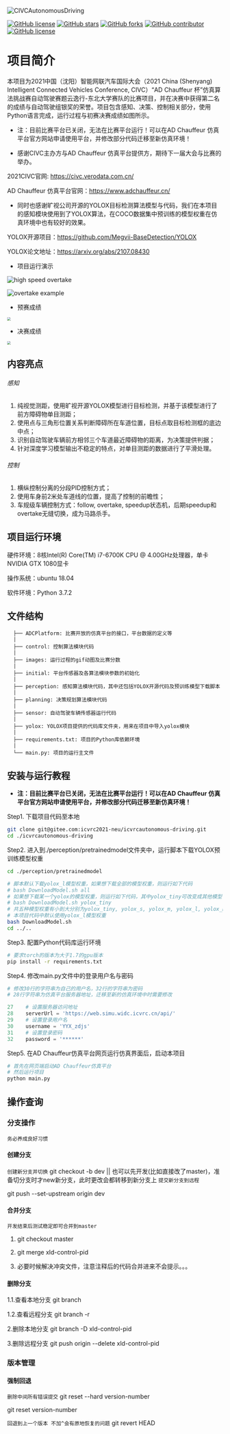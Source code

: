 ![CIVCAutonomousDriving](images/CIVCAutonomousDriving.png)

[![GitHub license](https://img.shields.io/badge/bilibili-finalvideo-pink)](https://www.bilibili.com/video/BV1oq4y1d773?p=1&share_medium=android&share_plat=android&share_session_id=787c9d54-e2d0-4594-ba16-107703c68254&share_source=COPY&share_tag=s_i&timestamp=1634263873&unique_k=YKdnwO)
[![GitHub stars](https://img.shields.io/github/stars/NEUAutonomousDriving408/CIVCAutonomousDriving)](https://github.com/NEUAutonomousDriving408/CIVCAutonomousDriving/stargazers)
[![GitHub forks](https://img.shields.io/github/forks/NEUAutonomousDriving408/CIVCAutonomousDriving)](https://github.com/NEUAutonomousDriving408/CIVCAutonomousDriving/network)
[![GitHub contributor](https://img.shields.io/github/contributors/NEUAutonomousDriving408/CIVCAutonomousDriving)](https://github.com/NEUAutonomousDriving408/CIVCAutonomousDriving/graphs/contributors)
[![GitHub license](https://img.shields.io/github/license/NEUAutonomousDriving408/CIVCAutonomousDriving)](https://github.com/NEUAutonomousDriving408/CIVCAutonomousDriving/blob/master/LICENSE)

# 项目简介

本项目为2021中国（沈阳）智能网联汽车国际大会（2021 China (Shenyang) Intelligent Connected Vehicles Conference, CIVC）“AD Chauffeur 杯”仿真算法挑战赛自动驾驶赛题云逸行-东北大学赛队的比赛项目，并在决赛中获得第二名的成绩与自动驾驶组银奖的荣誉。项目包含感知、决策、控制相关部分，使用Python语言完成，运行过程与初赛决赛成绩如图所示。

- 注：目前比赛平台已关闭，无法在比赛平台运行！可以在AD Chauffeur 仿真平台官方网站申请使用平台，并修改部分代码迁移至新仿真环境！

- 感谢CIVC主办方与AD Chauffeur 仿真平台提供方，期待下一届大会与比赛的举办。

2021CIVC官网: https://civc.verodata.com.cn/

AD Chauffeur 仿真平台官网：https://www.adchauffeur.cn/

- 同时也感谢旷视公司开源的YOLOX目标检测算法模型与代码，我们在本项目的感知模块使用到了YOLOX算法，在COCO数据集中预训练的模型权重在仿真环境中也有较好的效果。

YOLOX开源项目：https://github.com/Megvii-BaseDetection/YOLOX

YOLOX论文地址：https://arxiv.org/abs/2107.08430

- 项目运行演示

![high speed overtake](images/70km.gif)

![overtake example](images/50km.gif)

- 预赛成绩

<img src="images/预赛成绩.png" style="zoom:50%;" />

- 决赛成绩

<img src="images/决赛成绩.png" style="zoom:50%;" />



## 内容亮点

###### 感知

1. 纯视觉测距，使用旷视开源YOLOX模型进行目标检测，并基于该模型进行了前方障碍物单目测距；
2. 使用点与三角形位置关系判断障碍所在车道位置，目标点取目标检测框的底边中点；
3. 识别自动驾驶车辆前方相邻三个车道最近障碍物的距离，为决策提供判据；
4. 针对深度学习模型输出不稳定的特点，对单目测距的数据进行了平滑处理。

###### 控制
1. 横纵控制分离的分段PID控制方式；
2. 使用车身前2米处车道线的位置，提高了控制的前瞻性；
3. 车规级车辆控制方式：follow, overtake, speedup状态机，后期speedup和overtake无缝切换，成为马路杀手。



## 项目运行环境

硬件环境：8核Intel(R) Core(TM) i7-6700K CPU @ 4.00GHz处理器，单卡NVIDIA GTX 1080显卡

操作系统：ubuntu 18.04

软件环境：Python 3.7.2



## 文件结构

```
  ├── ADCPlatform: 比赛开放的仿真平台的接口，平台数据的定义等
  |
  ├── control: 控制算法模块代码
  |
  ├── images: 运行过程的gif动图及比赛分数
  |
  ├── initial: 平台传感器及各算法模块参数的初始化
  |
  ├── perception: 感知算法模块代码，其中还包括YOLOX开源代码及预训练模型下载脚本
  |
  ├── planning: 决策规划算法模块代码
  |
  ├── sensor: 自动驾驶车辆传感器运行代码
  |
  ├── yolox: YOLOX项目提供的代码库文件夹，用来在项目中导入yolox模块
  |
  ├── requirements.txt: 项目的Python库依赖环境
  |
  └── main.py: 项目的运行主文件
```



## 安装与运行教程

- **注：目前比赛平台已关闭，无法在比赛平台运行！可以在AD Chauffeur 仿真平台官方网站申请使用平台，并修改部分代码迁移至新仿真环境！**

Step1. 下载项目代码至本地

```bash
git clone git@gitee.com:icvrc2021-neu/icvrcautonomous-driving.git
cd ./icvrcautonomous-driving
```

Step2. 进入到./perception/pretrainedmodel文件夹中，运行脚本下载YOLOX预训练模型权重

```bash
cd ./perception/pretrainedmodel

# 脚本默认下载yolox_l模型权重，如果想下载全部的模型权重，则运行如下代码
# bash DownloadModel.sh all
# 如果想下载某一个yolox的模型权重，则运行如下代码，其中yolox_tiny可改变成其他模型
# bash DownloadModel.sh yolox_tiny 
# 共五种模型权重有小到大分别为yolox_tiny, yolox_s, yolox_m, yolox_l, yolox_m
# 本项目代码中默认使用yolox_l模型权重
bash DownloadModel.sh  
cd ../..
```

Step3. 配置Python代码库运行环境

```bash
# 要求torch的版本为大于1.7的gpu版本
pip install -r requirements.txt
```

Step4. 修改main.py文件中的登录用户名与密码

```python
# 修改30行的字符串为自己的用户名，32行的字符串为密码
# 28行字符串为仿真平台服务器地址，迁移至新的仿真环境中时需要修改

27    # 设置服务器访问地址
28    serverUrl = 'https://web.simu.widc.icvrc.cn/api/'
29    # 设置登录用户名
30    username = 'YYX_zdjs'
31    # 设置登录密码
32    password = '******'
```

Step5. 在AD Chauffeur仿真平台网页运行仿真界面后，启动本项目

```bash
# 首先在网页端启动AD Chauffeur仿真平台
# 然后运行项目
python main.py
```



## 操作查询

### 分支操作
`务必养成良好习惯`

#### 创建分支
`创建新分支并切换`
git checkout -b dev || 也可以先开发(比如直接改了master)，准备切分支时才new新分支，此时更改会都转移到新分支上
`提交新分支到远程`

git push --set-upstream origin dev

#### 合并分支
`开发结束后测试稳定即可合并到master`
1. git checkout master

2. git merge xld-control-pid

3. 必要时候解决冲突文件，注意注释后的代码合并进来不会提示。。。

#### 删除分支
1.1.查看本地分支 git branch 

1.2.查看远程分支 git branch -r

2.删除本地分支 
git branch -D xld-control-pid

3.删除远程分支 
git push origin --delete xld-control-pid

### 版本管理

#### 强制回退
`删除中间所有错误提交`
git reset --hard version-number

git reset version-number

`回退到上一个版本 不加^会有原地恢复的问题`
git revert HEAD






